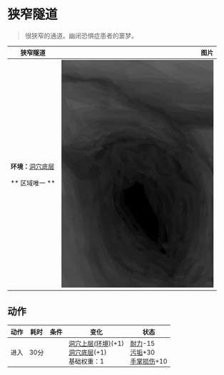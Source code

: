 # 狭窄隧道  
> 很狭窄的通道。幽闭恐惧症患者的噩梦。  
  
  狭窄隧道  |   图片   
 ----  |  ----:   
 **环境：**[洞穴底层](LowChamber.md)<br><br>** 区域唯一 **  |  ![](Sprite/NarrowTunnel.png)   
  
## 动作  
动作  |  耗时  |  条件  |  变化  |  状态  
----  |  ----  |  ----  |  ----  |  ----  
进入<br>  |  30分  |    |  [洞穴上层(环境)](Env_NarrowTunnel.md)(+1)<br>[洞穴底层](NarrowTunnelExit.md)(+1)<br>基础权重：1<br>  |  [耐力](Stamina.md)-15<br>[污垢](Filth.md)+30<br>[手掌损伤](HandDamage.md)+10  
